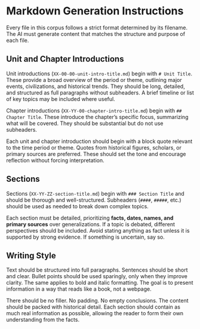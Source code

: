 # **Markdown Generation Instructions**

Every file in this corpus follows a strict format determined by its filename. The AI must generate content that matches the structure and purpose of each file.

## **Unit and Chapter Introductions**

Unit introductions (`XX-00-00-unit-intro-title.md`) begin with `# Unit Title`. These provide a broad overview of the period or theme, outlining major events, civilizations, and historical trends. They should be long, detailed, and structured as full paragraphs without subheaders. A brief timeline or list of key topics may be included where useful.

Chapter introductions (`XX-YY-00-chapter-intro-title.md`) begin with `## Chapter Title`. These introduce the chapter’s specific focus, summarizing what will be covered. They should be substantial but do not use subheaders.

Each unit and chapter introduction should begin with a block quote relevant to the time period or theme. Quotes from historical figures, scholars, or primary sources are preferred. These should set the tone and encourage reflection without forcing interpretation.

## **Sections**

Sections (`XX-YY-ZZ-section-title.md`) begin with `### Section Title` and should be thorough and well-structured. Subheaders (`####`, `#####`, etc.) should be used as needed to break down complex topics.

Each section must be detailed, prioritizing **facts, dates, names, and primary sources** over generalizations. If a topic is debated, different perspectives should be included. Avoid stating anything as fact unless it is supported by strong evidence. If something is uncertain, say so.

## **Writing Style**

Text should be structured into full paragraphs. Sentences should be short and clear. Bullet points should be used sparingly, only when they improve clarity. The same applies to bold and italic formatting. The goal is to present information in a way that reads like a book, not a webpage.

There should be no filler. No padding. No empty conclusions. The content should be packed with historical detail. Each section should contain as much real information as possible, allowing the reader to form their own understanding from the facts.